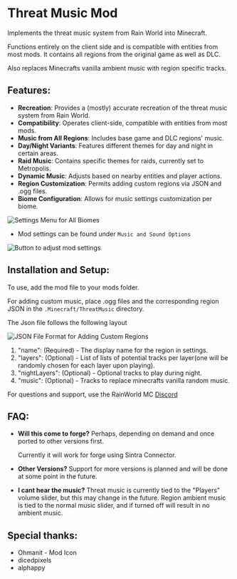 # Threat Music Mod

Implements the threat music system from Rain World into Minecraft. 

Functions entirely on the client side and is compatible with entities from most mods. It contains all regions from the original game as well as DLC.

Also replaces Minecrafts vanilla ambient music with region specific tracks.

## Features:

- **Recreation**: Provides a (mostly) accurate recreation of the threat music system from Rain World.
- **Compatibility**: Operates client-side, compatible with entities from most mods.
- **Music from All Regions**: Includes base game and DLC regions' music.
- **Day/Night Variants**: Features different themes for day and night in certain areas.
- **Raid Music**: Contains specific themes for raids, currently set to Metropolis.
- **Dynamic Music**: Adjusts based on nearby entities and player actions.
- **Region Customization**: Permits adding custom regions via JSON and .ogg files.
- **Biome Configuration**: Allows for music settings customization per biome.

![Settings Menu for All Biomes](https://cdn.modrinth.com/data/cached_images/9d5fcd8ed1e04370f7c16dd9104cea4d81d56804.png)

- Mod settings can be found under `Music and Sound Options`
 
![Button to adjust mod settings](https://cdn.modrinth.com/data/cached_images/fc032aa3f44fbf542754eff8ce418e842ef992f5.png)

## Installation and Setup:

To use, add the mod file to your mods folder.

For adding custom music, place .ogg files and the corresponding region JSON in the `.Minecraft/ThreatMusic` directory.

The Json file follows the following layout

![JSON File Format for Adding Custom Regions](https://cdn.modrinth.com/data/cached_images/1ce932768263cae19fc7f893acb24febddc9072a.png)

1. "name": (Required) - The display name for the region in settings.
2. "layers": (Optional) - List of lists of potential tracks per layer(one will be randomly chosen for each layer upon playing).
3. "nightLayers": (Optional) - Optional tracks to play during night.
4. "music": (Optional) - Tracks to replace minecrafts vanilla random music.

For questions and support, use the RainWorld MC [Discord]([https://discord.com/invite/yHwnbP69ke](https://discord.com/invite/yHwnbP69ke))

## FAQ:
- **Will this come to forge?** 
  Perhaps, depending on demand and once ported to other versions first.
  
  Currently it will work for forge using Sintra Connector.

- **Other Versions?**
  Support for more versions is planned and will be done at some point in the future.
  
- **I cant hear the music?**
  Threat music is currently tied to the "Players" volume slider, but this may change in the future. Region ambient music is tied to the normal music slider, and if turned off will result in no ambient music.


## Special thanks:
- Ohmanit - Mod Icon
- dicedpixels
- alphappy
